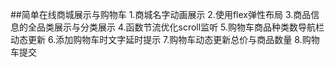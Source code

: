 ##简单在线商城展示与购物车
1.商城名字动画展示
2.使用flex弹性布局
3.商品信息的全品类展示与分类展示
4.函数节流优化scroll监听
5.购物车商品种类数导航栏动态更新
6.添加购物车时文字延时提示
7.购物车动态更新总价与商品数量
8.购物车提交
